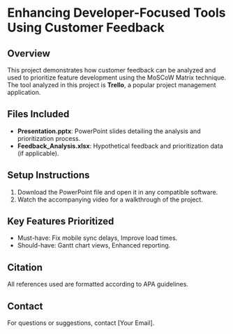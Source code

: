 # Enhancing Developer-Focused Tools Using Customer Feedback  

## Overview  
This project demonstrates how customer feedback can be analyzed and used to prioritize feature development using the MoSCoW Matrix technique. The tool analyzed in this project is **Trello**, a popular project management application.  

## Files Included  
- **Presentation.pptx**: PowerPoint slides detailing the analysis and prioritization process.  
- **Feedback_Analysis.xlsx**: Hypothetical feedback and prioritization data (if applicable).  

## Setup Instructions  
1. Download the PowerPoint file and open it in any compatible software.  
2. Watch the accompanying video for a walkthrough of the project.  

## Key Features Prioritized  
- Must-have: Fix mobile sync delays, Improve load times.  
- Should-have: Gantt chart views, Enhanced reporting.  

## Citation  
All references used are formatted according to APA guidelines.  

## Contact  
For questions or suggestions, contact [Your Email].
